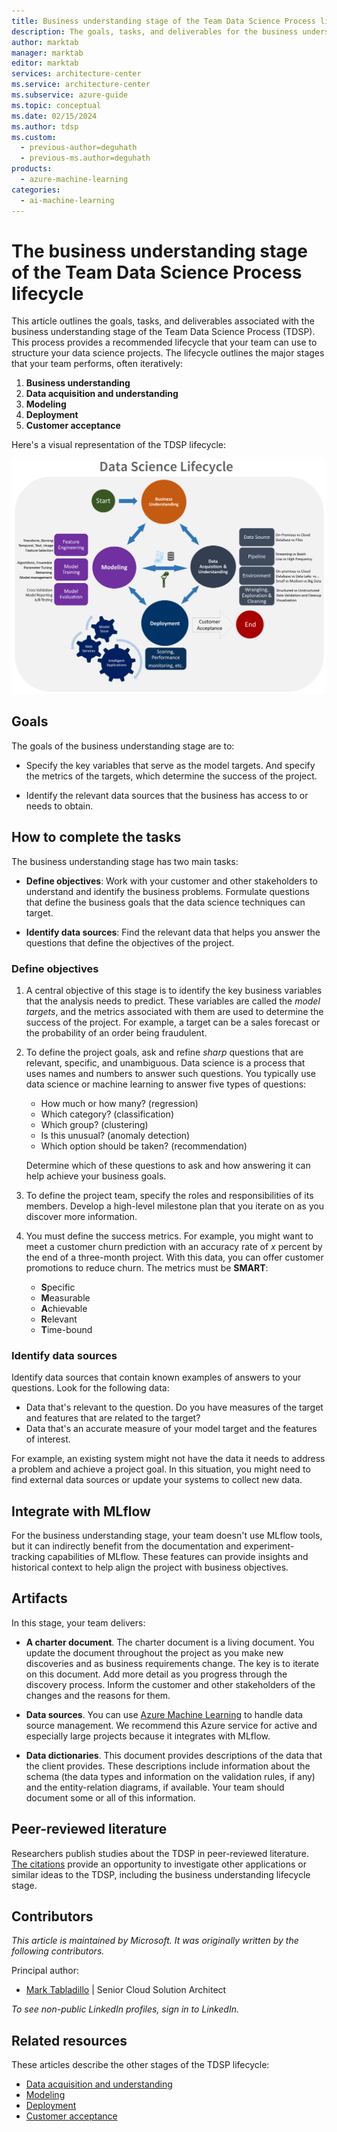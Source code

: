 ```yaml
---
title: Business understanding stage of the Team Data Science Process lifecycle
description: The goals, tasks, and deliverables for the business understanding stage of your data science projects in the Team Data Science Process.
author: marktab
manager: marktab
editor: marktab
services: architecture-center
ms.service: architecture-center
ms.subservice: azure-guide
ms.topic: conceptual
ms.date: 02/15/2024
ms.author: tdsp
ms.custom:
  - previous-author=deguhath
  - previous-ms.author=deguhath
products:
  - azure-machine-learning
categories:
  - ai-machine-learning
---
```

# The business understanding stage of the Team Data Science Process lifecycle

This article outlines the goals, tasks, and deliverables associated with the business understanding stage of the Team Data Science Process (TDSP). This process provides a recommended lifecycle that your team can use to structure your data science projects. The lifecycle outlines the major stages that your team performs, often iteratively:

1. **Business understanding**
2. **Data acquisition and understanding**
3. **Modeling**
4. **Deployment**
5. **Customer acceptance**

Here's a visual representation of the TDSP lifecycle:

[![Diagram that shows the stages of the TDSP lifecycle.](./media/lifecycle/tdsp-lifecycle2.png)](./media/lifecycle/tdsp-lifecycle2.png)

## Goals

The goals of the business understanding stage are to:

* Specify the key variables that serve as the model targets. And specify the metrics of the targets, which determine the success of the project.

* Identify the relevant data sources that the business has access to or needs to obtain.

## How to complete the tasks

The business understanding stage has two main tasks:

* **Define objectives**: Work with your customer and other stakeholders to understand and identify the business problems. Formulate questions that define the business goals that the data science techniques can target.

* **Identify data sources**: Find the relevant data that helps you answer the questions that define the objectives of the project.

### Define objectives

1. A central objective of this stage is to identify the key business variables that the analysis needs to predict. These variables are called the *model targets*, and the metrics associated with them are used to determine the success of the project. For example, a target can be a sales forecast or the probability of an order being fraudulent.

2. To define the project goals, ask and refine *sharp* questions that are relevant, specific, and unambiguous. Data science is a process that uses names and numbers to answer such questions. You typically use data science or machine learning to answer five types of questions:

   * How much or how many? (regression)
   * Which category? (classification)
   * Which group? (clustering)
   * Is this unusual? (anomaly detection)
   * Which option should be taken? (recommendation)

   Determine which of these questions to ask and how answering it can help achieve your business goals.

3. To define the project team, specify the roles and responsibilities of its members. Develop a high-level milestone plan that you iterate on as you discover more information.

4. You must define the success metrics. For example, you might want to meet a customer churn prediction with an accuracy rate of *x* percent by the end of a three-month project. With this data, you can offer customer promotions to reduce churn. The metrics must be **SMART**:

   * **S**pecific
   * **M**easurable
   * **A**chievable
   * **R**elevant
   * **T**ime-bound

### Identify data sources

Identify data sources that contain known examples of answers to your questions. Look for the following data:

* Data that's relevant to the question. Do you have measures of the target and features that are related to the target?
* Data that's an accurate measure of your model target and the features of interest.

For example, an existing system might not have the data it needs to address a problem and achieve a project goal. In this situation, you might need to find external data sources or update your systems to collect new data.

## Integrate with MLflow

For the business understanding stage, your team doesn't use MLflow tools, but it can indirectly benefit from the documentation and experiment-tracking capabilities of MLflow. These features can provide insights and historical context to help align the project with business objectives.

## Artifacts

In this stage, your team delivers:

* **A charter document**. The charter document is a living document. You update the document throughout the project as you make new discoveries and as business requirements change. The key is to iterate on this document. Add more detail as you progress through the discovery process. Inform the customer and other stakeholders of the changes and the reasons for them.

* **Data sources**. You can use [Azure Machine Learning](/azure/machine-learning/concept-data) to handle data source management. We recommend this Azure service for active and especially large projects because it integrates with MLflow.
* **Data dictionaries**. This document provides descriptions of the data that the client provides. These descriptions include information about the schema (the data types and information on the validation rules, if any) and the entity-relation diagrams, if available.  Your team should document some or all of this information.

## Peer-reviewed literature

Researchers publish studies about the TDSP in peer-reviewed literature.  [The citations](/azure/architecture/data-science-process/lifecycle#peer-reviewed-citations) provide an opportunity to investigate other applications or similar ideas to the TDSP, including the business understanding lifecycle stage.

## Contributors

*This article is maintained by Microsoft. It was originally written by the following contributors.*

Principal author:

 - [Mark Tabladillo](https://www.linkedin.com/in/marktab) | Senior Cloud Solution Architect

*To see non-public LinkedIn profiles, sign in to LinkedIn.*

## Related resources

These articles describe the other stages of the TDSP lifecycle:

- [Data acquisition and understanding](lifecycle-data.md)
- [Modeling](lifecycle-modeling.md)
- [Deployment](lifecycle-deployment.md)
- [Customer acceptance](lifecycle-acceptance.md)
